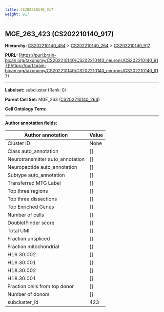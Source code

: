 ```yaml
---
title: CS202210140_917
weight: 917
---
```

## MGE_263_423 (CS202210140_917)
<b>Hierarchy: </b>
[CS202210140_484](../CS202210140_484) >
[CS202210140_264](../CS202210140_264) >
[CS202210140_917](../CS202210140_917)

**PURL:** [https://purl.brain-bican.org/taxonomy/CS202210140/CS202210140_neurons/CS202210140_917](https://purl.brain-bican.org/taxonomy/CS202210140/CS202210140_neurons/CS202210140_917)

---


**Labelset:** subcluster (Rank: 0)

**Parent Cell Set:** MGE_263 ([CS202210140_264](../CS202210140_264))



**Cell Ontology Term:** 

[MARKER GENES.]: #


---

[TRANSFERRED ANNOTATIONS.]: #


[AUTHOR ANNOTATION FIELDS.]: #


**Author annotation fields:**

| Author annotation | Value |
|-------------------|-------|
|Cluster ID|None|
|Class auto_annotation|[]|
|Neurotransmitter auto_annotation|[]|
|Neuropeptide auto_annotation|[]|
|Subtype auto_annotation|[]|
|Transferred MTG Label|[]|
|Top three regions|[]|
|Top three dissections|[]|
|Top Enriched Genes|[]|
|Number of cells|[]|
|DoubletFinder score|[]|
|Total UMI|[]|
|Fraction unspliced|[]|
|Fraction mitochondrial|[]|
|H19.30.002|[]|
|H19.30.001|[]|
|H18.30.002|[]|
|H18.30.001|[]|
|Fraction cells from top donor|[]|
|Number of donors|[]|
|subcluster_id|423|
